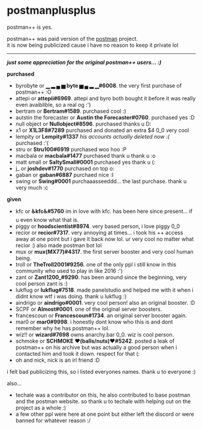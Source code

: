 # postmanplusplus
postman++ is yes.

postman++ was paid version of the [postman](https://github.com/moomooooo/postman) project. <br>
it is now being publicized cause i have no reason to keep it private lol
<hr>

***just some appreciation for the original postman++ users... :)*** 

**purchased** <br>
- byrobyte or **▁ ▂ ▄ ▅ byte ▅ ▄ ▂ ▁#6008**. the very first purchase of postman++ :O
- attepi or **attepii#6969**. attepi and byro both bought it before it was really even avaiblible, so a real og :')
- bertram or **Bertram#1589**. purchased cool :)
- autstin the forecaster or **Austin the Forecaster#0760**. purchased yes :D
- null object or **Nullobject#8596**. purchased thanks u D:
- x1 or **X1L3F8#7289** purchased and donated an extra $4 0_0 very cool
- lempity or **Lempity#1337** *his accounts actually deleted now :(* purchased :'(
- stru or **Stru100#6919** purchased woo hoo :P
- macbala or **macbala#1477** purchased thank u thank u :o
- matt small or **SaltySmall#0001** purchased yes thank u (:
- j_ or **joshdev#1770** purchased on top o:
- gaban or **gaban#6887** purchaed nice :I
- swing or **Swing#0001** purchaaasseeddd... the last purchase. thank u very much :c

**given** <br>
- kfc or **♿kfc♿#5760** im in love with kfc. has been here since present... if u even know what that is.
- piggy or **hoodscientist#8974**. very based person, i love piggy 0_0
- recior or **recior#7317**. very annoying at times... i took his ++ access away at one point but i gave it back now lol. ur very cool no matter what recior :) also made postman bot lol
- mux or **mux(MX77)#4317**. the first server booster and very cool human being.
- troll or **TheTroll2001#9256**. one of the only ppl i still know in this community who used to play in like 2016 :')
- zant or **Zant1200_#9290**. has been around since the beginning, very cool person zant is :)
- lukflug or **lukflug#7518**. made panelstudio and helped me with it when i didnt know wtf i was doing. thank u lukflug :)
- aindrigo or **aindrigo#0001**. very cool person! also an original booster. :D
- SCPF or **Almost#0001**. one of the original server boosters.
- francescoun or **Francescoun#1734**. an original server booster again.
- mar0 or **mar0#9998**. i honestly dont know who this is and dont remember why he has postman++ lol.
- wiz!! or **wizard#7698** owns anarchy.bar 0_0. wiz is cool person.
- schmoke or **SCHMOKE ❤(balls/nuts)❤#5242**. posted a leak of postman++ on his archive but was actually a good person when i contacted him and took it down. respect for that (:
- oh and nick, nick is an irl friend :D

i felt bad publicizing this, so i listed everyones names. thank u to everyone :)

also... <br>
- techale was a contributor on this, he also contributed to base postman and the postman website. so thank u to techale with helping out on the project as a whole :)
- a few other ppl were here at one point but either left the discord or were banned for whatever reason :/

